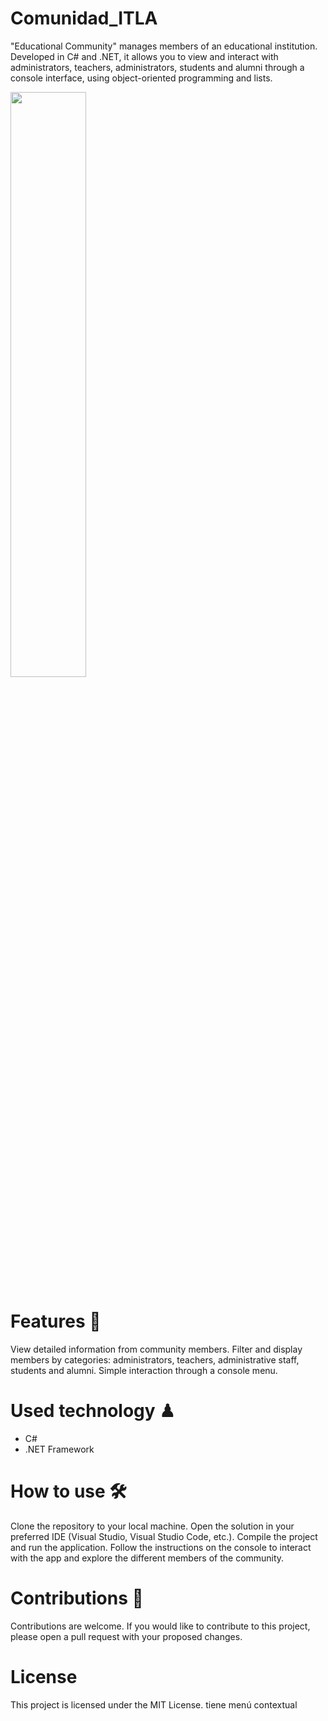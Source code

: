 # Comunidad_ITLA
"Educational Community" manages members of an educational institution. Developed in C# and .NET, it allows you to view and interact with administrators, teachers, administrators, students and alumni through a console interface, using object-oriented programming and lists.
 
<img src="https://github.com/K3ury99/Comunidad-Educativa/assets/128008789/ea66fbb0-f1ee-4753-8438-1d4600a4618e" width="49%"></img>
 
# Features 🍃
View detailed information from community members.
Filter and display members by categories: administrators, teachers, administrative staff, students and alumni.
Simple interaction through a console menu.
 
# Used technology ♟
- C#
- .NET Framework
 
# How to use 🛠
Clone the repository to your local machine.
Open the solution in your preferred IDE (Visual Studio, Visual Studio Code, etc.).
Compile the project and run the application.
Follow the instructions on the console to interact with the app and explore the different members of the community.
 
# Contributions 🎈
Contributions are welcome. If you would like to contribute to this project, please open a pull request with your proposed changes.
 
# License
This project is licensed under the MIT License.
tiene menú contextual
